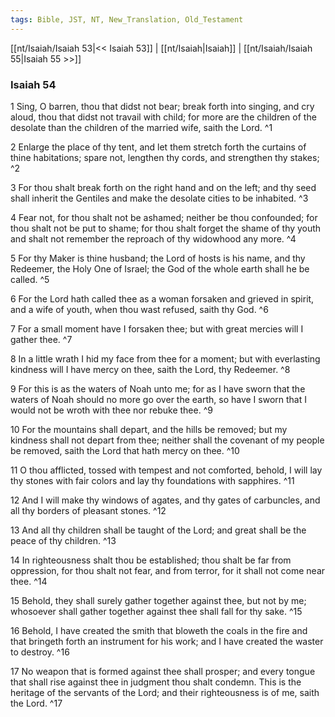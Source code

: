 ```yaml
---
tags: Bible, JST, NT, New_Translation, Old_Testament
---
```


[[nt/Isaiah/Isaiah 53|<< Isaiah 53]] | [[nt/Isaiah|Isaiah]] | [[nt/Isaiah/Isaiah 55|Isaiah 55 >>]]

### Isaiah 54

1 Sing, O barren, thou that didst not bear; break forth into singing, and cry aloud, thou that didst not travail with child; for more are the children of the desolate than the children of the married wife, saith the Lord.  ^1

2 Enlarge the place of thy tent, and let them stretch forth the curtains of thine habitations; spare not, lengthen thy cords, and strengthen thy stakes;  ^2

3 For thou shalt break forth on the right hand and on the left; and thy seed shall inherit the Gentiles and make the desolate cities to be inhabited.  ^3

4 Fear not, for thou shalt not be ashamed; neither be thou confounded; for thou shalt not be put to shame; for thou shalt forget the shame of thy youth and shalt not remember the reproach of thy widowhood any more.  ^4

5 For thy Maker is thine husband; the Lord of hosts is his name, and thy Redeemer, the Holy One of Israel; the God of the whole earth shall he be called.  ^5

6 For the Lord hath called thee as a woman forsaken and grieved in spirit, and a wife of youth, when thou wast refused, saith thy God.  ^6

7 For a small moment have I forsaken thee; but with great mercies will I gather thee.  ^7

8 In a little wrath I hid my face from thee for a moment; but with everlasting kindness will I have mercy on thee, saith the Lord, thy Redeemer.  ^8

9 For this is as the waters of Noah unto me; for as I have sworn that the waters of Noah should no more go over the earth, so have I sworn that I would not be wroth with thee nor rebuke thee.  ^9

10 For the mountains shall depart, and the hills be removed; but my kindness shall not depart from thee; neither shall the covenant of my people be removed, saith the Lord that hath mercy on thee.  ^10

11 O thou afflicted, tossed with tempest and not comforted, behold, I will lay thy stones with fair colors and lay thy foundations with sapphires.  ^11

12 And I will make thy windows of agates, and thy gates of carbuncles, and all thy borders of pleasant stones.  ^12

13 And all thy children shall be taught of the Lord; and great shall be the peace of thy children.  ^13

14 In righteousness shalt thou be established; thou shalt be far from oppression, for thou shalt not fear, and from terror, for it shall not come near thee.  ^14

15 Behold, they shall surely gather together against thee, but not by me; whosoever shall gather together against thee shall fall for thy sake.  ^15

16 Behold, I have created the smith that bloweth the coals in the fire and that bringeth forth an instrument for his work; and I have created the waster to destroy.  ^16

17 No weapon that is formed against thee shall prosper; and every tongue that shall rise against thee in judgment thou shalt condemn. This is the heritage of the servants of the Lord; and their righteousness is of me, saith the Lord.  ^17

 
